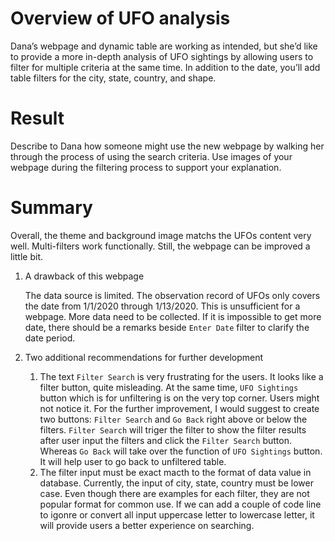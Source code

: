 # Overview of UFO analysis


Dana’s webpage and dynamic table are working as intended, but she’d like to provide a more in-depth analysis of UFO sightings by allowing users to filter for multiple criteria at the same time. In addition to the date, you’ll add table filters for the city, state, country, and shape.

# Result


Describe to Dana how someone might use the new webpage by walking her through the process of using the search criteria. Use images of your webpage during the filtering process to support your explanation.


# Summary
Overall, the theme and background image matchs the UFOs content very well. Multi-filters work functionally. Still, the webpage can be improved a little bit. 
  1. A drawback of this webpage
     
     The data source is limited. The observation record of UFOs only covers the date from 1/1/2020 through 1/13/2020. This is unsufficient for a webpage. More data need to be collected. If it is impossible to get more date, there should be a remarks beside `Enter Date` filter to clarify the date period.
  
  2. Two additional recommendations for further development 
     
     1. The text `Filter Search` is very frustrating for the users. It looks like a filter button, quite misleading. At the same time,  `UFO Sightings` button which is for unfiltering is on the very top corner. Users might not notice it. For the further improvement, I would suggest to create two buttons: `Filter Search` and `Go Back` right above or below the filters. `Filter Search` will triger the filter to show the filter results after user input the filters and click the `Filter Search` button. Whereas `Go Back` will take over the function of `UFO Sightings` button. It will help user to go back to unfiltered table.
     2. The filter input must be exact macth to the format of data value in database. Currently, the input of city, state, country must be lower case. Even though there are examples for each filter, they are not popular format for common use. If we can add a couple of code line to igonre or convert all input uppercase letter to lowercase letter, it will provide users a better experience on searching.
     
